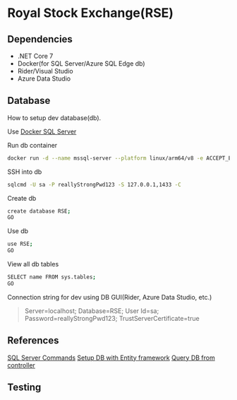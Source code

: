 # Royal Stock Exchange(RSE)

## Dependencies

- .NET Core 7
- Docker(for SQL Server/Azure SQL Edge db)
- Rider/Visual Studio
- Azure Data Studio

## Database

How to setup dev database(db).

Use [Docker SQL Server](https://github.com/microsoft/mssql-docker/issues/668)

Run db container

```sh
docker run -d --name mssql-server --platform linux/arm64/v8 -e ACCEPT_EULA=Y -e SA_PASSWORD=reallyStrongPwd123 -p 1433:1433 mcr.microsoft.com/azure-sql-edge
```

SSH into db

```sh
sqlcmd -U sa -P reallyStrongPwd123 -S 127.0.0.1,1433 -C
```

Create db

```sh
create database RSE;
GO
```

Use db

```sh
use RSE;
GO
```

View all db tables
```sh
SELECT name FROM sys.tables;
GO
```

Connection string for dev using DB GUI(Rider, Azure Data Studio, etc.)

> Server=localhost; Database=RSE; User Id=sa; Password=reallyStrongPwd123; TrustServerCertificate=true

## References

[SQL Server Commands](https://www.mssqltips.com/sqlservertip/7432/sql-cheat-sheet-sql-server-tsql-commands/)
[Setup DB with Entity framework](https://www.youtube.com/watch?v=qkJ9keBmQWo&ab_channel=IAmTimCorey)
[Query DB from controller](https://makingloops.com/refactoring-db-calls-out-of-controllers/)

## Testing